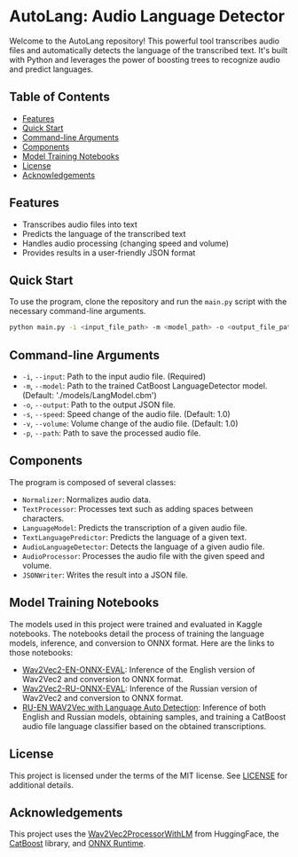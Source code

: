 # AutoLang: Audio Language Detector

Welcome to the AutoLang repository! This powerful tool transcribes audio files and automatically detects the language of the transcribed text. It's built with Python and leverages the power of boosting trees to recognize audio and predict languages.

## Table of Contents

- [Features](#features)
- [Quick Start](#quick-start)
- [Command-line Arguments](#command-line-arguments)
- [Components](#components)
- [Model Training Notebooks](#model-training-notebooks)
- [License](#license)
- [Acknowledgements](#acknowledgements)

## Features

- Transcribes audio files into text
- Predicts the language of the transcribed text
- Handles audio processing (changing speed and volume)
- Provides results in a user-friendly JSON format

## Quick Start

To use the program, clone the repository and run the `main.py` script with the necessary command-line arguments.

```bash
python main.py -i <input_file_path> -m <model_path> -o <output_file_path> -s <speed> -v <volume> -p <processed_audio_path>
```

## Command-line Arguments

- `-i`, `--input`: Path to the input audio file. (Required)
- `-m`, `--model`: Path to the trained CatBoost LanguageDetector model. (Default: './models/LangModel.cbm')
- `-o`, `--output`: Path to the output JSON file.
- `-s`, `--speed`: Speed change of the audio file. (Default: 1.0)
- `-v`, `--volume`: Volume change of the audio file. (Default: 1.0)
- `-p`, `--path`: Path to save the processed audio file.

## Components

The program is composed of several classes:

- `Normalizer`: Normalizes audio data.
- `TextProcessor`: Processes text such as adding spaces between characters.
- `LanguageModel`: Predicts the transcription of a given audio file.
- `TextLanguagePredictor`: Predicts the language of a given text.
- `AudioLanguageDetector`: Detects the language of a given audio file.
- `AudioProcessor`: Processes the audio file with the given speed and volume.
- `JSONWriter`: Writes the result into a JSON file.

## Model Training Notebooks

The models used in this project were trained and evaluated in Kaggle notebooks. The notebooks detail the process of training the language models, inference, and conversion to ONNX format. Here are the links to those notebooks:

- [Wav2Vec2-EN-ONNX-EVAL](https://www.kaggle.com/code/tttrrraaahhh/wav2vec2-en-onnx-eval): Inference of the English version of Wav2Vec2 and conversion to ONNX format.
- [Wav2Vec2-RU-ONNX-EVAL](https://www.kaggle.com/code/tttrrraaahhh/wav2vec2-ru-onnx-eval): Inference of the Russian version of Wav2Vec2 and conversion to ONNX format.
- [RU-EN WAV2Vec with Language Auto Detection](https://www.kaggle.com/code/tttrrraaahhh/ru-en-wav2vec-with-language-auto-detection): Inference of both English and Russian models, obtaining samples, and training a CatBoost audio file language classifier based on the obtained transcriptions.

## License

This project is licensed under the terms of the MIT license. See [LICENSE](LICENSE) for additional details.

## Acknowledgements

This project uses the [Wav2Vec2ProcessorWithLM](https://huggingface.co/transformers/model_doc/wav2vec2.html) from HuggingFace, the [CatBoost](https://catboost.ai/) library, and [ONNX Runtime](https://onnxruntime.ai/).
